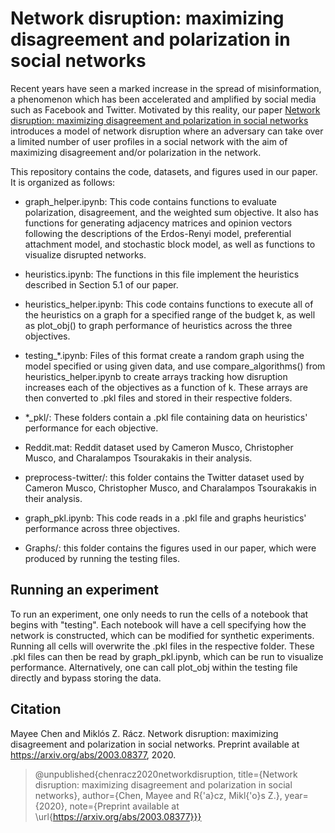 # Network disruption: maximizing disagreement and polarization in social networks

Recent years have seen a marked increase in the spread of misinformation, a phenomenon which has been accelerated and amplified by social media such as Facebook and Twitter. Motivated by this reality, our paper [Network disruption:  maximizing disagreement and polarization in social networks](https://arxiv.org/abs/2003.08377) introduces a model of network disruption where an adversary can take over a limited number of user profiles in a social network with the aim of maximizing disagreement and/or polarization in the network. 

This repository contains the code, datasets, and figures used in our paper. It is organized as follows:

* graph_helper.ipynb: This code contains functions to evaluate polarization, disagreement, and the weighted sum objective. It also has functions for generating adjacency matrices and opinion vectors following the descriptions of the Erdos-Renyi model, preferential attachment model, and stochastic block model, as well as functions to visualize disrupted networks.

* heuristics.ipynb: The functions in this file implement the heuristics described in Section 5.1 of our paper.

* heuristics_helper.ipynb: This code contains functions to execute all of the heuristics on a graph for a specified range of the budget k, as well as plot_obj() to graph performance of heuristics across the three objectives.

* testing_\*.ipynb: Files of this format create a random graph using the model specified or using given data, and use compare_algorithms() from heuristics_helper.ipynb to create arrays tracking how disruption increases each of the objectives as a function of k. These arrays are then converted to .pkl files and stored in their respective folders.

* \*\_pkl/: These folders contain a .pkl file containing data on heuristics' performance for each objective.

* Reddit.mat: Reddit dataset used by Cameron Musco, Christopher Musco, and Charalampos Tsourakakis in their analysis.

* preprocess-twitter/: this folder contains the Twitter dataset used by Cameron Musco, Christopher Musco, and Charalampos Tsourakakis in their analysis.

* graph_pkl.ipynb: This code reads in a .pkl file and graphs heuristics' performance across three objectives.

* Graphs/: this folder contains the figures used in our paper, which were produced by running the testing files.

## Running an experiment

To run an experiment, one only needs to run the cells of a notebook that begins with "testing". Each notebook will have a cell specifying how the network is constructed, which can be modified for synthetic experiments. Running all cells will overwrite the .pkl files in the respective folder. These .pkl files can then be read by graph_pkl.ipynb, which can be run to visualize performance. Alternatively, one can call plot_obj within the testing file directly and bypass storing the data.

## Citation

Mayee Chen and Miklós Z. Rácz. Network disruption: maximizing disagreement and polarization in social networks. Preprint available at https://arxiv.org/abs/2003.08377, 2020.

> @unpublished{chenracz2020networkdisruption, 
> title={Network disruption: maximizing disagreement and polarization in social networks}, 
> author={Chen, Mayee and R{\'a}cz, Mikl{\'o}s Z.}, 
> year={2020}, 
> note={Preprint available at \url{https://arxiv.org/abs/2003.08377}}}
